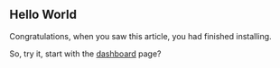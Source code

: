 Hello World
-----------

Congratulations, when you saw this article, you had finished installing.

So, try it, start with the [dashboard][1] page?



[1]: /admin
